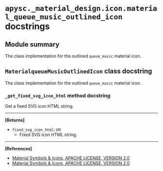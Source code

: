 # `apysc._material_design.icon.material_queue_music_outlined_icon` docstrings

## Module summary

The class implementation for the outlined `queue_music` material icon.

## `MaterialqueueMusicOutlinedIcon` class docstring

The class implementation for the outlined `queue_music` material icon.

### `_get_fixed_svg_icon_html` method docstring

Get a fixed SVG icon HTML string.<hr>

**[Returns]**

- `fixed_svg_icon_html`: str
  - Fixed SVG icon HTML string.

<hr>

**[References]**

- [Material Symbols & Icons, APACHE LICENSE, VERSION 2.0](https://fonts.google.com/icons?icon.size=24&icon.color=%23e8eaed)
- [Material Symbols & Icons, APACHE LICENSE, VERSION 2.0](https://www.apache.org/licenses/LICENSE-2.0.html)